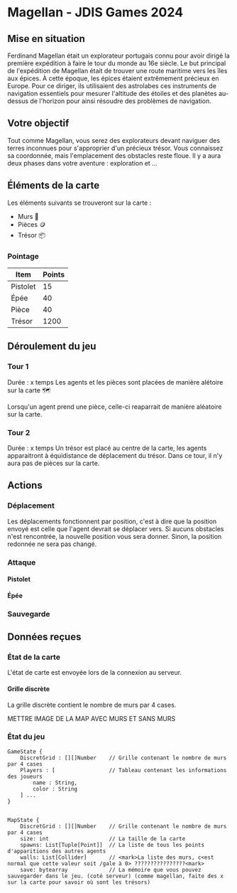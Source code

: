 # Magellan - JDIS Games 2024

## Mise en situation

Ferdinand Magellan était un explorateur portugais connu pour avoir dirigé la première expédition à faire le tour du monde au 16e siècle. Le but principal de l'expédition de Magellan était de trouver une route maritime vers les îles aux épices. À cette époque, les épices étaient extrêmement précieux en Europe. Pour ce diriger, ils utilisaient des astrolabes ces instruments de navigation essentiels pour mesurer l'altitude des étoiles et des planètes au-dessus de l'horizon pour ainsi résoudre des problèmes de navigation.

## Votre objectif

Tout comme Magellan, vous serez des explorateurs devant naviguer des terres inconnues pour s'approprier d'un précieux trésor. Vous connaissez sa coordonnée, mais l'emplacement des obstacles reste floue. Il y a aura deux phases dans votre aventure : exploration et ...

## Éléments de la carte

Les éléments suivants se trouveront sur la carte : 
- Murs 🧱
- Pièces 🪙
- Trésor 📦

### Pointage

| Item       | Points |
| ---------- | ------ |
| Pistolet   | 15     |
| Épée       | 40     |
| Pièce      | 40     |
| Trésor     | 1200   |

## Déroulement du jeu

### Tour 1

Durée : x temps
Les agents et les pièces sont placées de manière alétoire sur la carte 🗺️

Lorsqu'un agent prend une pièce, celle-ci reaparrait de manière aléatoire sur la carte.

### Tour 2

Durée : x temps
Un trésor est placé au centre de la carte, les agents apparaitront à équidistance de déplacement du trésor. Dans ce tour, il n'y aura pas de pièces sur la carte.

## Actions

### Déplacement

Les déplacements fonctionnent par position, c'est à dire que la position envoyé est celle que l'agent devrait se déplacer vers. Si aucuns obstacles n'est rencontrée, la nouvelle position vous sera donner. Sinon, la position redonnée ne sera pas changé. 

###  Attaque

#### Pistolet



#### Épée

### Sauvegarde

## Données reçues

### État de la carte

L'état de carte est envoyée lors de la connexion au serveur. 


#### Grille discrète

La grille discrète contient le nombre de murs par 4 cases.

METTRE IMAGE DE LA MAP AVEC MURS ET SANS MURS

### État du jeu

```
GameState {
    DiscretGrid : [][]Number    // Grille contenant le nombre de murs par 4 cases
    Players : [                 // Tableau contenant les informations des joueurs 
        name : String,
        color : String
    ] ...
}


MapState {
    DiscretGrid : [][]Number    // Grille contenant le nombre de murs par 4 cases
    size: int                   // La taille de la carte
    spawns: List[Tuple[Point]]  // La liste de tous les points d'apparitions des autres agents
    walls: List[Collider]       // <mark>La liste des murs, c<est normal que cette valeur soit /gale à 0> ????????????????<mark>
    save: bytearray             // La mémoire que vous pouvez sauvegarder dans le jeu. (coté serveur) (comme magellan, faite des x sur la carte pour savoir où sont les trésors) 
```